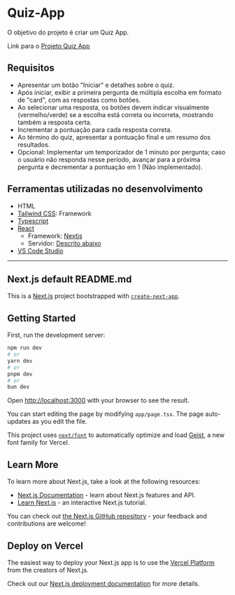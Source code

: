 # Quiz-App
O objetivo do projeto é criar um Quiz App.

Link para o [Projeto Quiz App](https://roadmap.sh/projects/quiz-app)

## Requisitos
 - Apresentar um botão "Iniciar" e detalhes sobre o quiz.
 - Após iniciar, exibir a primeira pergunta de múltipla escolha em formato de "card", com as respostas como botões.
 - Ao selecionar uma resposta, os botões devem indicar visualmente (vermelho/verde) se a escolha está correta ou incorreta, mostrando também a resposta certa.
 - Incrementar a pontuação para cada resposta correta.
 - Ao término do quiz, apresentar a pontuação final e um resumo dos resultados.
 - Opcional: Implementar um temporizador de 1 minuto por pergunta; caso o usuário não responda nesse período, avançar para a próxima pergunta e decrementar a pontuação em 1 (Não implementado).

## Ferramentas utilizadas no desenvolvimento

- HTML
- [Tailwind CSS](https://tailwindcss.com/): Framework
- [Typescript](https://www.typescriptlang.org/)
- [React](https://react.dev/)
    - Framework: [Nextjs](https://nextjs.org/)
    - Servidor: [Descrito abaixo](#getting-started)
- [VS Code Studio](https://code.visualstudio.com/)

___

## Next.js default README.md

This is a [Next.js](https://nextjs.org) project bootstrapped with [`create-next-app`](https://nextjs.org/docs/app/api-reference/cli/create-next-app).

## Getting Started

First, run the development server:

```bash
npm run dev
# or
yarn dev
# or
pnpm dev
# or
bun dev
```

Open [http://localhost:3000](http://localhost:3000) with your browser to see the result.

You can start editing the page by modifying `app/page.tsx`. The page auto-updates as you edit the file.

This project uses [`next/font`](https://nextjs.org/docs/app/building-your-application/optimizing/fonts) to automatically optimize and load [Geist](https://vercel.com/font), a new font family for Vercel.

## Learn More

To learn more about Next.js, take a look at the following resources:

- [Next.js Documentation](https://nextjs.org/docs) - learn about Next.js features and API.
- [Learn Next.js](https://nextjs.org/learn) - an interactive Next.js tutorial.

You can check out [the Next.js GitHub repository](https://github.com/vercel/next.js) - your feedback and contributions are welcome!

## Deploy on Vercel

The easiest way to deploy your Next.js app is to use the [Vercel Platform](https://vercel.com/new?utm_medium=default-template&filter=next.js&utm_source=create-next-app&utm_campaign=create-next-app-readme) from the creators of Next.js.

Check out our [Next.js deployment documentation](https://nextjs.org/docs/app/building-your-application/deploying) for more details.

